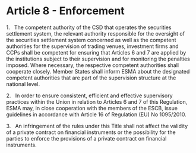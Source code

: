 # Article 8 - Enforcement


1.   The competent authority of the CSD that operates the securities settlement system, the relevant authority responsible for the oversight of the securities settlement system concerned as well as the competent authorities for the supervision of trading venues, investment firms and CCPs shall be competent for ensuring that Articles 6 and 7 are applied by the institutions subject to their supervision and for monitoring the penalties imposed. Where necessary, the respective competent authorities shall cooperate closely. Member States shall inform ESMA about the designated competent authorities that are part of the supervision structure at the national level.

2.   In order to ensure consistent, efficient and effective supervisory practices within the Union in relation to Articles 6 and 7 of this Regulation, ESMA may, in close cooperation with the members of the ESCB, issue guidelines in accordance with Article 16 of Regulation (EU) No 1095/2010.

3.   An infringement of the rules under this Title shall not affect the validity of a private contract on financial instruments or the possibility for the parties to enforce the provisions of a private contract on financial instruments.
